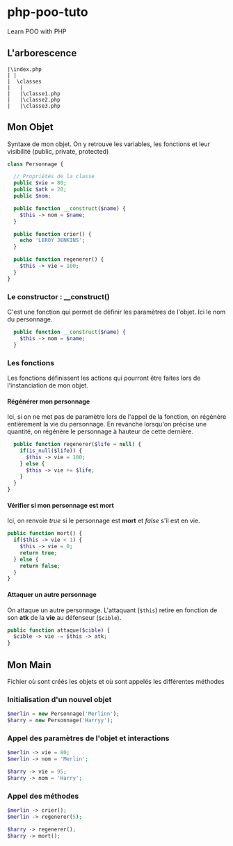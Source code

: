 # php-poo-tuto
Learn POO with PHP

## L'arborescence

```
|\index.php
| |
|  \classes
|   |
|   |\classe1.php
|   |\classe2.php
|   |\classe3.php
```

## Mon Objet

Syntaxe de mon objet. On y retrouve les variables, les fonctions et leur visibilité (public, private, protected)

```php
class Personnage {

  // Propriétés de la classe
  public $vie = 80;
  public $atk = 20;
  public $nom;

  public function __construct($name) {
    $this -> nom = $name;
  }

  public function crier() {
    echo 'LEROY JENKINS';
  }

  public function regenerer() {
    $this -> vie = 100;
  }
}
```

### Le constructor : __construct()

C'est une fonction qui permet de définir les paramètres de l'objet. Ici le nom du personnage.

```php
  public function __construct($name) {
    $this -> nom = $name;
  }
```

### Les fonctions

Les fonctions définissent les actions qui pourront être faites lors de l'instanciation de mon objet.

#### Régénérer mon personnage

Ici, si on ne met pas de paramètre lors de l'appel de la fonction, on régénère entièrement la vie du personnage. En revanche lorsqu'on précise une quantité, on régénère le personnage à hauteur de cette dernière.

```php
  public function regenerer($life = null) {
    if(is_null($life)) {
      $this -> vie = 100;      
    } else {
      $this -> vie += $life;
    }
  }
}
```

#### Vérifier si mon personnage est mort

Ici, on renvoie _true_ si le personnage est __mort__ et _false_ s'il est en vie.

```php  
public function mort() {
  if($this -> vie < 1) {
    $this -> vie = 0;
    return true;
  } else {
    return false;
  }
}
```

#### Attaquer un autre personnage

On attaque un autre personnage. L'attaquant (`$this`) retire en fonction de son __atk__ de la __vie__ au défenseur (`$cible`).

```php
public function attaque($cible) {
  $cible -> vie -= $this -> atk;
}
```

## Mon Main

Fichier où sont créés les objets et où sont appelés les différentes méthodes

### Initialisation d'un nouvel objet

```php
$merlin = new Personnage('Merlinn');
$harry = new Personnage('Harryy');
```

### Appel des paramètres de l'objet et interactions

```php
$merlin -> vie = 80;
$merlin -> nom = 'Merlin';

$harry -> vie = 95;
$harry -> nom = 'Harry';
```

### Appel des méthodes

```php
$merlin -> crier();
$merlin -> regenerer(5);

$harry -> regenerer();
$harry -> mort();
```

